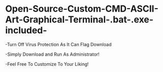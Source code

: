 # Open-Source-Custom-CMD-ASCII-Art-Graphical-Terminal-.bat-.exe-included-


-Turn Off Virus Protection As It Can Flag Download


-Simply Download and Run As Administrator!


-Feel Free To Customize To Your Liking!
